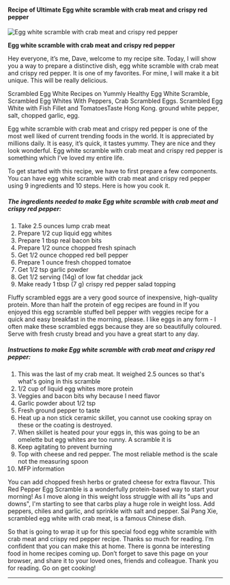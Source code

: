             

#### Recipe of Ultimate Egg white scramble with crab meat and crispy red pepper

![Egg white scramble with crab meat and crispy red pepper](https://img-global.cpcdn.com/recipes/44f7ec724ff44a09/751x532cq70/egg-white-scramble-with-crab-meat-and-crispy-red-pepper-recipe-main-photo.jpg)

**Egg white scramble with crab meat and crispy red pepper**

Hey everyone, it’s me, Dave, welcome to my recipe site. Today, I will show you a way to prepare a distinctive dish, egg white scramble with crab meat and crispy red pepper. It is one of my favorites. For mine, I will make it a bit unique. This will be really delicious.

Scrambled Egg White Recipes on Yummly Healthy Egg White Scramble, Scrambled Egg Whites With Peppers, Crab Scrambled Eggs. Scrambled Egg White with Fish Fillet and TomatoesTaste Hong Kong. ground white pepper, salt, chopped garlic, egg.

Egg white scramble with crab meat and crispy red pepper is one of the most well liked of current trending foods in the world. It is appreciated by millions daily. It is easy, it’s quick, it tastes yummy. They are nice and they look wonderful. Egg white scramble with crab meat and crispy red pepper is something which I’ve loved my entire life.

To get started with this recipe, we have to first prepare a few components. You can have egg white scramble with crab meat and crispy red pepper using 9 ingredients and 10 steps. Here is how you cook it.

##### The ingredients needed to make Egg white scramble with crab meat and crispy red pepper:

1.  Take 2.5 ounces lump crab meat
2.  Prepare 1/2 cup liquid egg whites
3.  Prepare 1 tbsp real bacon bits
4.  Prepare 1/2 ounce chopped fresh spinach
5.  Get 1/2 ounce chopped red bell pepper
6.  Prepare 1 ounce fresh chopped tomatoe
7.  Get 1/2 tsp garlic powder
8.  Get 1/2 serving (14g) of low fat cheddar jack
9.  Make ready 1 tbsp (7 g) crispy red pepper salad topping

Fluffy scrambled eggs are a very good source of inexpensive, high-quality protein. More than half the protein of egg recipes are found in If you enjoyed this egg scramble stuffed bell pepper with veggies recipe for a quick and easy breakfast in the morning, please. I like eggs in any form - I often make these scrambled eggs because they are so beautifully coloured. Serve with fresh crusty bread and you have a great start to any day.

##### Instructions to make Egg white scramble with crab meat and crispy red pepper:

1.  This was the last of my crab meat. It weighed 2.5 ounces so that's what's going in this scramble
2.  1/2 cup of liquid egg whites more protein
3.  Veggies and bacon bits why because I need flavor
4.  Garlic powder about 1/2 tsp
5.  Fresh ground pepper to taste
6.  Heat up a non stick ceramic skillet, you cannot use cooking spray on these or the coating is destroyed.
7.  When skillet is heated pour your eggs in, this was going to be an omelette but egg whites are too runny. A scramble it is
8.  Keep agitating to prevent burning
9.  Top with cheese and red pepper. The most reliable method is the scale not the measuring spoon
10.  MFP information

You can add chopped fresh herbs or grated cheese for extra flavour. This Red Pepper Egg Scramble is a wonderfully protein-based way to start your morning! As I move along in this weight loss struggle with all its "ups and downs", I'm starting to see that carbs play a huge role in weight loss. Add peppers, chiles and garlic, and sprinkle with salt and pepper. Sai Pang Xie, scrambled egg white with crab meat, is a famous Chinese dish.

So that is going to wrap it up for this special food egg white scramble with crab meat and crispy red pepper recipe. Thanks so much for reading. I’m confident that you can make this at home. There is gonna be interesting food in home recipes coming up. Don’t forget to save this page on your browser, and share it to your loved ones, friends and colleague. Thank you for reading. Go on get cooking!

* * *